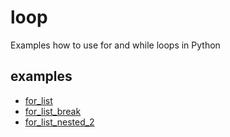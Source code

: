 # loop
Examples how to use for and while loops in Python


## examples
+ [for_list](for_list.ipynb)
+ [for_list_break](for_list_break.ipynb)
+ [for_list_nested_2](for_list_nested_2.ipynb)
